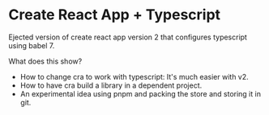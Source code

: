 # Create React App + Typescript

Ejected version of create react app version 2 that configures typescript using
babel 7.


What does this show?

- How to change cra to work with typescript: It's much easier with v2.
- How to have cra build a library in a dependent project.
- An experimental idea using pnpm and packing the store and storing it in git.
